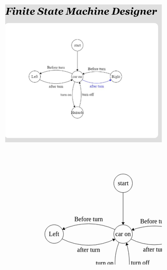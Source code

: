 
![Car State Machine](./carStateMachine.JPG)

<?xml version="1.0" standalone="no"?>
<!DOCTYPE svg PUBLIC "-//W3C//DTD SVG 1.1//EN" "http://www.w3.org/Graphics/SVG/1.1/DTD/svg11.dtd">

<svg width="800" height="600" version="1.1" xmlns="http://www.w3.org/2000/svg">
	<ellipse stroke="black" stroke-width="1" fill="none" cx="157.5" cy="279.5" rx="30" ry="30"/>
	<text x="140.5" y="285.5" font-family="Times New Roman" font-size="20">Left</text>
	<ellipse stroke="black" stroke-width="1" fill="none" cx="580.5" cy="279.5" rx="30" ry="30"/>
	<text x="558.5" y="285.5" font-family="Times New Roman" font-size="20">Right</text>
	<ellipse stroke="black" stroke-width="1" fill="none" cx="379.5" cy="466.5" rx="30" ry="30"/>
	<text x="346.5" y="472.5" font-family="Times New Roman" font-size="20">Hazards</text>
	<ellipse stroke="black" stroke-width="1" fill="none" cx="379.5" cy="279.5" rx="30" ry="30"/>
	<text x="354.5" y="285.5" font-family="Times New Roman" font-size="20">car on</text>
	<ellipse stroke="black" stroke-width="1" fill="none" cx="379.5" cy="115.5" rx="30" ry="30"/>
	<text x="362.5" y="121.5" font-family="Times New Roman" font-size="20">start</text>
	<path stroke="black" stroke-width="1" fill="none" d="M 353.957,295.174 A 188.406,188.406 0 0 1 183.043,295.174"/>
	<polygon fill="black" stroke-width="1" points="353.957,295.174 344.56,294.347 349.096,303.259"/>
	<text x="231.5" y="336.5" font-family="Times New Roman" font-size="20">after turn</text>
	<path stroke="black" stroke-width="1" fill="none" d="M 183.701,264.945 A 202.154,202.154 0 0 1 353.299,264.945"/>
	<polygon fill="black" stroke-width="1" points="183.701,264.945 193.061,266.128 188.866,257.05"/>
	<text x="222.5" y="237.5" font-family="Times New Roman" font-size="20">Before turn</text>
	<path stroke="black" stroke-width="1" fill="none" d="M 555.288,295.682 A 163.412,163.412 0 0 1 404.712,295.682"/>
	<polygon fill="black" stroke-width="1" points="555.288,295.682 545.884,294.93 550.492,303.805"/>
	<text x="443.5" y="335.5" font-family="Times New Roman" font-size="20">after turn</text>
	<path stroke="black" stroke-width="1" fill="none" d="M 406.69,266.885 A 207.03,207.03 0 0 1 553.31,266.885"/>
	<polygon fill="black" stroke-width="1" points="406.69,266.885 415.942,268.728 412.401,259.376"/>
	<text x="434.5" y="244.5" font-family="Times New Roman" font-size="20">Before turn</text>
	<path stroke="black" stroke-width="1" fill="none" d="M 366.115,439.69 A 179.932,179.932 0 0 1 366.115,306.31"/>
	<polygon fill="black" stroke-width="1" points="366.115,439.69 367.793,430.407 358.506,434.113"/>
	<text x="291.5" y="379.5" font-family="Times New Roman" font-size="20">turn on</text>
	<path stroke="black" stroke-width="1" fill="none" d="M 389.946,307.6 A 228.505,228.505 0 0 1 389.946,438.4"/>
	<polygon fill="black" stroke-width="1" points="389.946,307.6 387.445,316.696 397.026,313.834"/>
	<text x="404.5" y="378.5" font-family="Times New Roman" font-size="20">turn off</text>
	<polygon stroke="black" stroke-width="1" points="379.5,145.5 379.5,249.5"/>
	<polygon fill="black" stroke-width="1" points="379.5,249.5 384.5,241.5 374.5,241.5"/>
</svg>

